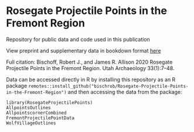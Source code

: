 # Rosegate Projectile Points in the Fremont Region
 Repository for public data and code used in this publication
 
 View preprint and supplementary data in bookdown format [here](https://bischrob.github.io/Rosegate-Projectile-Points-in-the-Fremont-Region/#)

 Full citation:
 Bischoff, Robert J., and James R. Allison
 2020 Rosegate Projectile Points in the Fremont Region. Utah Archaeology 33(1):7–48.

Data can be accessed directly in R by installing this repository as an R package `remotes::install_github("bischrob/Rosegate-Projectile-Points-in-the-Fremont-Region")` and then accessing the data from the package:
```
library(RosegateProjectilePoints)
AllpointsOutlines
AllpointscornerCombined
FremontProjectilePointData
WolfVillageOutlines
```

